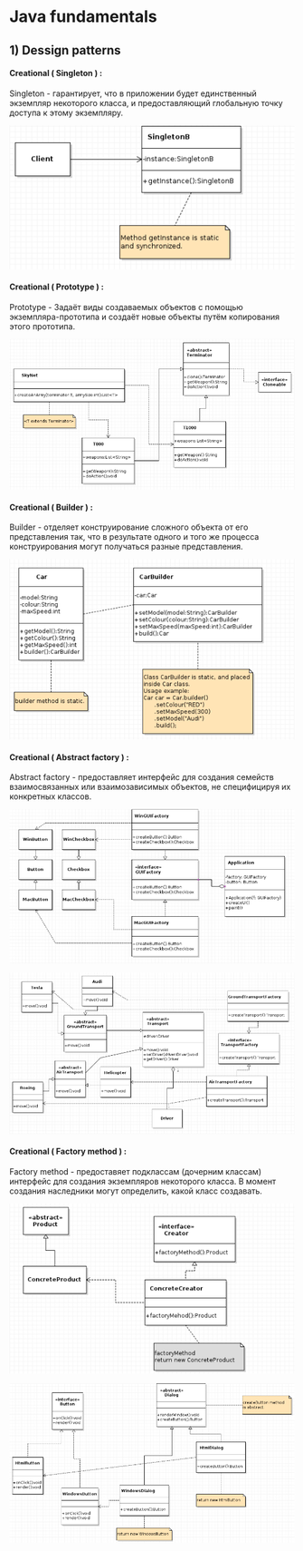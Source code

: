 # Java fundamentals

## 1) Dessign patterns

#### Creational ( Singleton ) :

Singleton - гарантирует, что в приложении будет единственный экземпляр некоторого класса, и предоставляющий глобальную точку доступа к этому экземпляру.

  ![](./docs/diagrams/singleton-b.png)

#### Creational ( Prototype ) :

Prototype - Задаёт виды создаваемых объектов с помощью экземпляра-прототипа и создаёт новые объекты путём копирования этого прототипа. 

  ![](./docs/diagrams/prototype-project.png)

#### Creational ( Builder ) :

Builder - отделяет конструирование сложного объекта от его представления так, что в результате одного и того же процесса конструирования могут получаться разные представления.

  ![](./docs/diagrams/builder-similar-to-lombok-implementation.png)

#### Creational ( Abstract factory ) :

Abstract factory - предоставляет интерфейс для создания семейств взаимосвязанных или взаимозависимых объектов, не специфицируя их конкретных классов.

  ![](./docs/diagrams/abstract-factory-common.png)

  ![](./docs/diagrams/abstract-factory-project.png)

#### Creational ( Factory method ) :

Factory method - предоставяет подклассам (дочерним классам) интерфейс для создания экземпляров некоторого класса. В момент создания наследники могут определить, какой класс создавать.

  ![](./docs/diagrams/factory-method-common.png)

  ![](./docs/diagrams/factory-method-project.png)

